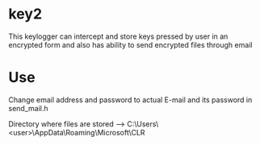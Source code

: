 # key2

This keylogger can intercept and store keys pressed by user in an encrypted form and also has ability to send encrypted files through email 

# Use

Change email address and password to actual E-mail and its password in send_mail.h

Directory where files are stored --> C:\Users\\\<user\>\AppData\Roaming\Microsoft\CLR
